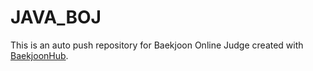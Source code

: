 # JAVA_BOJ
This is an auto push repository for Baekjoon Online Judge created with [BaekjoonHub](https://github.com/BaekjoonHub/BaekjoonHub).
